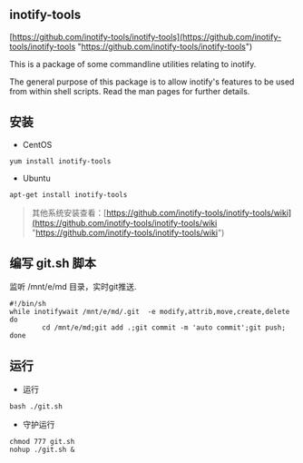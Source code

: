 ## inotify-tools
[https://github.com/inotify-tools/inotify-tools](https://github.com/inotify-tools/inotify-tools "https://github.com/inotify-tools/inotify-tools")

This is a package of some commandline utilities relating to inotify.

The general purpose of this package is to allow inotify's features to be used
from within shell scripts.  Read the man pages for further details.
## 安装
- CentOS
```
yum install inotify-tools
```
- Ubuntu
```
apt-get install inotify-tools
```

> 其他系统安装查看：[https://github.com/inotify-tools/inotify-tools/wiki](https://github.com/inotify-tools/inotify-tools/wiki "https://github.com/inotify-tools/inotify-tools/wiki")

## 编写 git.sh 脚本
监听 /mnt/e/md 目录，实时git推送.

```
#!/bin/sh
while inotifywait /mnt/e/md/.git  -e modify,attrib,move,create,delete
do
        cd /mnt/e/md;git add .;git commit -m 'auto commit';git push;
done
```
## 运行
- 运行
```
bash ./git.sh
```
- 守护运行
```
chmod 777 git.sh
nohup ./git.sh &
```